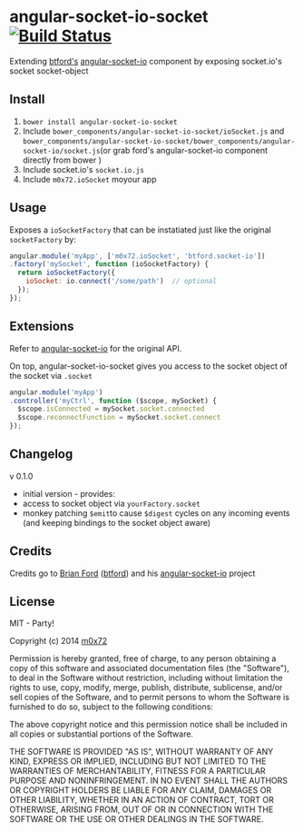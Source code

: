 angular-socket-io-socket [![Build Status](https://travis-ci.org/m0x72/angular-socket-io-socket.svg?branch=master)](https://travis-ci.org/m0x72/angular-socket-io-socket)
========================

Extending [btford's](https://github.com/btford) [angular-socket-io](https://github.com/btford/angular-socket-io) component by exposing socket.io's socket socket-object

## Install
1.  `bower install angular-socket-io-socket`
2.  Include `bower_components/angular-socket-io-socket/ioSocket.js` and `bower_components/angular-socket-io-socket/bower_components/angular-socket-io/socket.js`(or grab ford's angular-socket-io component directly from bower
)
3.  Include socket.io's `socket.io.js`
4.  Include `m0x72.ioSocket` moyour app

## Usage
Exposes a `ioSocketFactory` that can be instatiated just like the original `socketFactory` by:

```javascript
angular.module('myApp', ['m0x72.ioSocket', 'btford.socket-io'])
.factory('mySocket', function (ioSocketFactory) {
  return ioSocketFactory({
    ioSocket: io.connect('/some/path')  // optional
  });
});
```

## Extensions
Refer to [angular-socket-io](https://github.com/btford/angular-socket-io) for the original API.

On top, angular-socket-io-socket gives you access to the socket object of the socket via `.socket`
```javascript
angular.module('myApp')
.controller('myCtrl', function ($scope, mySocket) {
  $scope.isConnected = mySocket.socket.connected
  $scope.reconnectFunction = mySocket.socket.connect
});

```
## Changelog

v 0.1.0
*  initial version  - provides:
  *  access to socket object via `yourFactory.socket`
  *  monkey patching `$emit`to cause `$digest` cycles on any incoming events (and keeping bindings to the socket object aware)

## Credits
Credits go to [Brian Ford](http://btford.com) ([btford](https://github.com/btford)) and his [angular-socket-io](https://github.com/btford/angular-socket-io) project

## License
MIT  - Party!

Copyright (c) 2014 [m0x72](http://github.com/m0x72)

Permission is hereby granted, free of charge, to any person obtaining a copy of this software and associated documentation files (the "Software"), to deal in the Software without restriction, including without limitation the rights to use, copy, modify, merge, publish, distribute, sublicense, and/or sell copies of the Software, and to permit persons to whom the Software is furnished to do so, subject to the following conditions:

The above copyright notice and this permission notice shall be included in all copies or substantial portions of the Software.

THE SOFTWARE IS PROVIDED "AS IS", WITHOUT WARRANTY OF ANY KIND, EXPRESS OR IMPLIED, INCLUDING BUT NOT LIMITED TO THE WARRANTIES OF MERCHANTABILITY, FITNESS FOR A PARTICULAR PURPOSE AND NONINFRINGEMENT. IN NO EVENT SHALL THE AUTHORS OR COPYRIGHT HOLDERS BE LIABLE FOR ANY CLAIM, DAMAGES OR OTHER LIABILITY, WHETHER IN AN ACTION OF CONTRACT, TORT OR OTHERWISE, ARISING FROM, OUT OF OR IN CONNECTION WITH THE SOFTWARE OR THE USE OR OTHER DEALINGS IN THE SOFTWARE.
